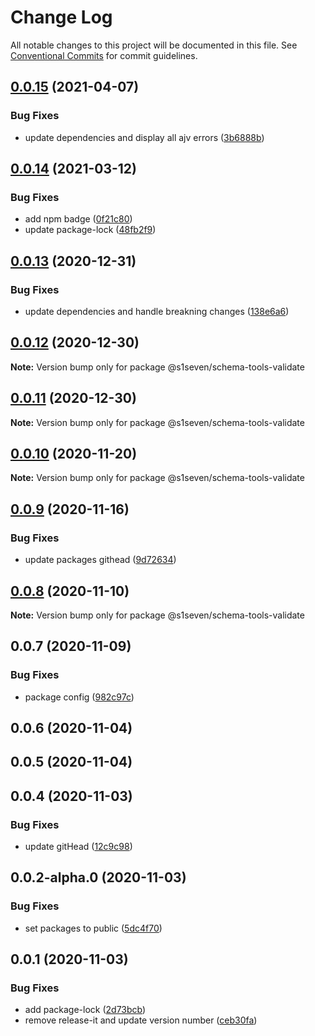 # Change Log

All notable changes to this project will be documented in this file.
See [Conventional Commits](https://conventionalcommits.org) for commit guidelines.

## [0.0.15](http://github.com/s1seven/schema-tools/compare/@s1seven/schema-tools-validate@0.0.14...@s1seven/schema-tools-validate@0.0.15) (2021-04-07)


### Bug Fixes

* update dependencies and display all ajv errors ([3b6888b](http://github.com/s1seven/schema-tools/commit/3b6888b5ad75cf9ee5928d369f864a585eade1a5))





## [0.0.14](http://github.com/s1seven/schema-tools/compare/@s1seven/schema-tools-validate@0.0.13...@s1seven/schema-tools-validate@0.0.14) (2021-03-12)


### Bug Fixes

* add npm badge ([0f21c80](http://github.com/s1seven/schema-tools/commit/0f21c80cef594d59006fc187855508fbfa896ca8))
* update package-lock ([48fb2f9](http://github.com/s1seven/schema-tools/commit/48fb2f94cf0fcda8c35b64557aeb2b69419358da))





## [0.0.13](http://github.com/s1seven/schema-tools/compare/@s1seven/schema-tools-validate@0.0.12...@s1seven/schema-tools-validate@0.0.13) (2020-12-31)


### Bug Fixes

* update dependencies and handle breakning changes ([138e6a6](http://github.com/s1seven/schema-tools/commit/138e6a61b48c2fa468d6bd2a92290626182b21fb))





## [0.0.12](http://github.com/s1seven/schema-tools/compare/@s1seven/schema-tools-validate@0.0.11...@s1seven/schema-tools-validate@0.0.12) (2020-12-30)

**Note:** Version bump only for package @s1seven/schema-tools-validate





## [0.0.11](http://github.com/s1seven/schema-tools/compare/@s1seven/schema-tools-validate@0.0.10...@s1seven/schema-tools-validate@0.0.11) (2020-12-30)

**Note:** Version bump only for package @s1seven/schema-tools-validate





## [0.0.10](http://github.com/s1seven/schema-tools/compare/@s1seven/schema-tools-validate@0.0.9...@s1seven/schema-tools-validate@0.0.10) (2020-11-20)

**Note:** Version bump only for package @s1seven/schema-tools-validate





## [0.0.9](http://github.com/s1seven/schema-tools/compare/@s1seven/schema-tools-validate@0.0.8...@s1seven/schema-tools-validate@0.0.9) (2020-11-16)


### Bug Fixes

* update packages githead ([9d72634](http://github.com/s1seven/schema-tools/commit/9d726345a19ee1424d5d4543bb3fa14bff222e7f))





## [0.0.8](http://github.com/s1seven/schema-tools/compare/@s1seven/schema-tools-validate@0.0.7...@s1seven/schema-tools-validate@0.0.8) (2020-11-10)

**Note:** Version bump only for package @s1seven/schema-tools-validate





## 0.0.7 (2020-11-09)


### Bug Fixes

* package config ([982c97c](http://github.com/s1seven/schema-tools/commit/982c97cde381f0886c28ce6392cc05d5aec0fa76))



## 0.0.6 (2020-11-04)



## 0.0.5 (2020-11-04)



## 0.0.4 (2020-11-03)


### Bug Fixes

* update gitHead ([12c9c98](http://github.com/s1seven/schema-tools/commit/12c9c98c2e3cff9a3c2ed503ebdacb621c940dfa))



## 0.0.2-alpha.0 (2020-11-03)


### Bug Fixes

* set packages to public ([5dc4f70](http://github.com/s1seven/schema-tools/commit/5dc4f705f3c40273843c1a56d296ac1b1f3e7f2d))



## 0.0.1 (2020-11-03)


### Bug Fixes

* add package-lock ([2d73bcb](http://github.com/s1seven/schema-tools/commit/2d73bcb8559ba327a098533faa03f365b1159837))
* remove release-it and update version number ([ceb30fa](http://github.com/s1seven/schema-tools/commit/ceb30fa327b2700dac44209276f413900c213784))
